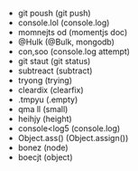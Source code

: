 - git poush (git push)
- console.lol (console.log)
- momnejts od (momentjs doc)
- @Hulk (@Bulk, mongodb)
- con,soo (console.log attempt)
- git staut (git status)
- subtreact (subtract)
- tryong (trying)
- cleardix (clearfix)
- .tmpyu (.empty)
- qma ll (small)
- heihjy (height)
- console<log5 (console.log)
- Object.ass() (Object.assign())
- bonez (node)
- boecjt (object)